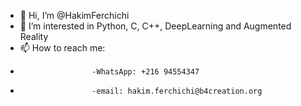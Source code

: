 - 👋 Hi, I’m @HakimFerchichi
- 👀 I’m interested in Python, C, C++, DeepLearning and Augmented Reality
- 📫 How to reach me:
-                     -WhatsApp: +216 94554347
-                     -email: hakim.ferchichi@b4creation.org

<!---
HakimFerchichi/HakimFerchichi is a ✨ special ✨ repository because its `README.md` (this file) appears on your GitHub profile.
You can click the Preview link to take a look at your changes.
--->
